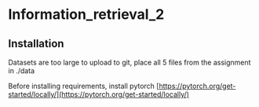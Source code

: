 # Information_retrieval_2

## Installation

Datasets are too large to upload to git, place all 5 files from the assignment in ./data

Before installing requirements, install pytorch [https://pytorch.org/get-started/locally/](https://pytorch.org/get-started/locally/)